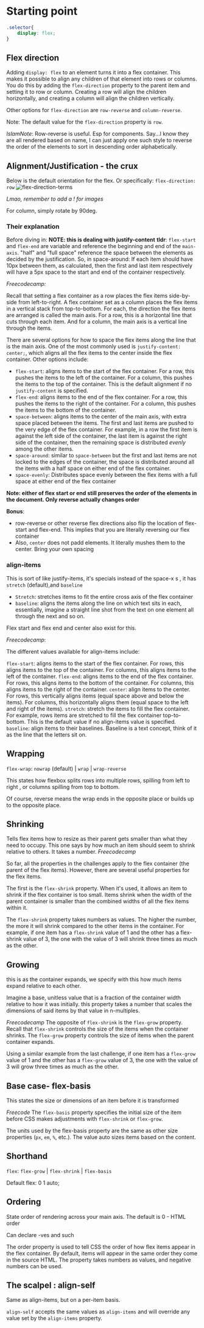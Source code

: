 # Starting point

```CSS
.selector{
    display: flex;
}
```

## Flex direction

Adding `display: flex` to an element turns it into a flex container. This makes it possible to align any children of that element into rows or columns. You do this by adding the `flex-direction` property to the parent item and setting it to row or column. Creating a row will align the children horizontally, and creating a column will align the children vertically.

Other options for `flex-direction` are `row-reverse` and `column-reverse`.

Note: The default value for the `flex-direction` property is `row`.

_IslamNote_: Row-reverse is useful. Esp for components. Say...I know they are all rendered based on name, I can just apply one such style to reverse the order of the elements to sort in descending order alphabetically.

## Alignment/Justification - the crux

Below is the default orientation for the flex. Or specifically: `flex-direction: row`
![flex-direction-terms](https://www.w3.org/TR/css-flexbox-1/images/flex-direction-terms.svg)

_Lmao, remember to add a ! for images_

For column, simply rotate by 90deg.

### Their explanation

Before diving in:
**NOTE: this is dealing with justify-content**
**tldr**: `flex-start` and `flex-end` are variable and reference the beginning and end of the `main-axis`.
"half" and "full space" reference the space between the elements as decided by the justification.
So, in space-around: If each item should have 10px between them, as calculated, then the first and last item respectively will have a 5px space to the start and end of the container respectively.

_Freecodecamp:_

Recall that setting a flex container as a row places the flex items side-by-side from left-to-right. A flex container set as a column places the flex items in a vertical stack from top-to-bottom. For each, the direction the flex items are arranged is called the main axis. For a row, this is a horizontal line that cuts through each item. And for a column, the main axis is a vertical line through the items.

There are several options for how to space the flex items along the line that is the main axis. One of the most commonly used is `justify-content: center;`, which aligns all the flex items to the center inside the flex container. Other options include:

- `flex-start`: aligns items to the start of the flex container. For a row, this pushes the items to the left of the container. For a column, this pushes the items to the top of the container. This is the default alignment if no `justify-content` is specified.
- `flex-end`: aligns items to the end of the flex container. For a row, this pushes the items to the right of the container. For a column, this pushes the items to the bottom of the container.
- `space-between`: aligns items to the center of the main axis, with extra space placed between the items. The first and last items are pushed to the very edge of the flex container. For example, in a row the first item is against the left side of the container, the last item is against the right side of the container, then the remaining space is distributed _evenly_ among the other items.
- `space-around`: similar to `space-between` but the first and last items are not locked to the edges of the container, the space is distributed around all the items with a half space on either end of the flex container.
- `space-evenly`: Distributes space evenly between the flex items with a full space at either end of the flex container

**Note: either of flex start or end still preserves the order of the elements in the document. Only reverse actually changes order**

**Bonus**:

- row-reverse or other reverse flex directions also flip the location of flex-start and flex-end. This implies that you are literally reversing our flex container
- Also, `center` does not padd elements. It literally mushes them to the center. Bring your own spacing

### align-items

This is sort of like justify-items, it's specials instead of the space-x s , it has `stretch` (default),and `baseline`

- `Stretch`: stretches items to fit the entire cross axis of the flex container
- `baseline`: aligns the items along the line on which text sits in each, essentially, imagine a straight line shot from the text on one element all through the next and so on.

Flex start and flex end and center also exist for this.

_Freecodecamp_:

The different values available for align-items include:

`flex-start`: aligns items to the start of the flex container. For rows, this aligns items to the top of the container. For columns, this aligns items to the left of the container.
`flex-end`: aligns items to the end of the flex container. For rows, this aligns items to the bottom of the container. For columns, this aligns items to the right of the container.
`center`: align items to the center. For rows, this vertically aligns items (equal space above and below the items). For columns, this horizontally aligns them (equal space to the left and right of the items).
`stretch`: stretch the items to fill the flex container. For example, rows items are stretched to fill the flex container top-to-bottom. This is the default value if no align-items value is specified.
`baseline`: align items to their baselines. Baseline is a text concept, think of it as the line that the letters sit on.

## Wrapping

`flex-wrap`: `nowrap` (default) | `wrap` | `wrap-reverse`

This states how flexbox splits rows into multiple rows, spilling from left to right , or columns spilling from top to bottom.

Of course, reverse means the wrap ends in the opposite place or builds up to the opposite place.

## Shrinking

Tells flex items how to resize as their parent gets smaller than what they need to occupy.
This one says by how much an item should seem to shrink relative to others.
It takes a number.
_Freecodecamp_

So far, all the properties in the challenges apply to the flex container (the parent of the flex items). However, there are several useful properties for the flex items.

The first is the `flex-shrink` property. When it's used, it allows an item to shrink if the flex container is too small. Items shrink when the width of the parent container is smaller than the combined widths of all the flex items within it.

The `flex-shrink` property takes numbers as values. The higher the number, the more it will shrink compared to the other items in the container. For example, if one item has a `flex-shrink` value of 1 and the other has a flex-shrink value of 3, the one with the value of 3 will shrink three times as much as the other.

## Growing

this is as the container expands, we specify with this how much items expand relative to each other.

Imagine a base, unitless value that is a fraction of the container width relative to how it was initially.
this property takes a number that scales the dimensions of said items by that value in n-multiples.

_Freecodecamp_
The opposite of `flex-shrink` is the `flex-grow` property. Recall that `flex-shrink` controls the size of the items when the container shrinks. The `flex-grow` property controls the size of items when the parent container expands.

Using a similar example from the last challenge, if one item has a `flex-grow` value of 1 and the other has a `flex-grow` value of 3, the one with the value of 3 will grow three times as much as the other.

## Base case- flex-basis

This states the size or dimensions of an item before it is transformed

_Freecode_
The `flex-basis` property specifies the initial size of the item before CSS makes adjustments with `flex-shrink` or `flex-grow`.

The units used by the flex-basis property are the same as other size properties (`px`, `em`, `%`, etc.). The value auto sizes items based on the content.

## Shorthand

`flex`: `flex-grow` | `flex-shrink` | `flex-basis`

Default
flex: 0 1 auto;

## Ordering

State order of rendering across your main axis. The default is 0 - HTML order

Can declare -ves and such

The order property is used to tell CSS the order of how flex items appear in the flex container. By default, items will appear in the same order they come in the source HTML. The property takes numbers as values, and negative numbers can be used.

## The scalpel : align-self

Same as align-items, but on a per-item basis.

`align-self` accepts the same values as `align-items` and will override any value set by the `align-items` property.
